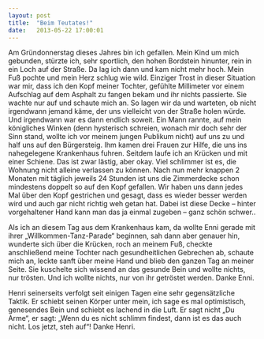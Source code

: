 ```yaml
---
layout: post
title:  "Beim Teutates!"
date:   2013-05-22 17:00:01
---
```


Am Gründonnerstag dieses Jahres bin ich gefallen. Mein Kind um mich gebunden,
stürzte ich, sehr sportlich, den hohen Bordstein hinunter, rein in ein Loch auf
der Straße. Da lag ich dann und kam nicht mehr hoch. Mein Fuß pochte und mein
Herz schlug wie wild.  Einziger Trost in dieser Situation war mir, dass ich den
Kopf meiner Tochter, gefühlte Millimeter vor einem Aufschlag auf dem Asphalt zu
fangen bekam und ihr nichts passierte. Sie wachte nur auf und schaute mich an.
So lagen wir da und warteten, ob nicht irgendwann jemand käme, der uns
vielleicht von der Straße holen würde. Und irgendwann war es dann endlich
soweit. Ein Mann rannte, auf mein königliches Winken (denn hysterisch schreien,
wonach mir doch sehr der Sinn stand, wollte ich vor meinem jungen Publikum
nicht) auf uns zu und half uns auf den Bürgersteig. Ihm kamen drei Frauen zur
Hilfe, die uns ins nahegelegene Krankenhaus fuhren. Seitdem laufe ich an Krücken
und mit einer Schiene. Das ist zwar lästig, aber okay. Viel schlimmer ist es,
die Wohnung nicht alleine verlassen zu können. Nach nun mehr knappen 2 Monaten
mit täglich jeweils 24 Stunden ist uns die Zimmerdecke schon mindestens doppelt
so auf den Kopf gefallen. Wir haben uns dann jedes Mal über den Kopf gestrichen
und gesagt, dass es wieder besser werden wird und auch gar nicht richtig weh
getan hat. Dabei ist diese Decke – hinter vorgehaltener Hand kann man das ja
einmal zugeben – ganz schön schwer..

Als ich an diesem Tag aus dem Krankenhaus kam, da wollte Enni gerade mit ihrer
„Willkommen-Tanz-Parade“ beginnen, sah dann aber genauer hin, wunderte sich über
die Krücken, roch an meinem Fuß, checkte anschließend meine Tochter nach
gesundheitlichen Gebrechen ab, schaute mich an, leckte sanft über meine Hand und
blieb den ganzen Tag an meiner Seite. Sie kuschelte sich wissend an das gesunde
Bein und wollte nichts, nur trösten. Und ich wollte nichts, nur von ihr
getröstet werden.  Danke Enni.

Henri seinerseits verfolgt seit einigen Tagen eine sehr gegensätzliche Taktik.
Er schiebt seinen Körper unter mein, ich sage es mal optimistisch, genesendes
Bein und schiebt es lachend in die Luft. Er sagt nicht „Du Arme“, er sagt: „Wenn
du es nicht schlimm findest, dann ist es das auch nicht. Los jetzt, steh auf“!
Danke Henri.
